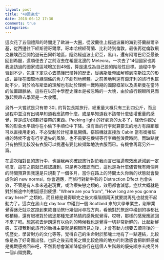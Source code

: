 ```yaml
---
layout: post
title: "48國達成"
date: 2018-06-12 17:30
comments: true
categories: 
---
```

這次花了五個禮拜的時間走了歐洲一大圈，從波蘭往上經過波羅的海到芬蘭赫爾辛基，從西邊往下經斯德哥爾摩，哥本哈根經荷蘭、比利時到倫敦。最後再從倫敦飛克羅埃西亞開始遊玩巴爾幹地區，陸路經過波士尼亞，黑山，還有阿爾巴尼亞最後回到希臘，還順便去了之前沒去在希臘北邊的 Meteora。一次去了14個國家也將我造訪過的國家或區域增加到48個，算是達成為自己設的階段性目標。過程中學習到不少，包含下定決心去搞懂巴爾幹的歷史，從奧斯曼帝國解體到南斯拉夫的形成，最後在國際地緣關係的角力下劇烈地解體。之前奧地利還有匈牙利的旅行也幫助不少，對於哈布斯堡的理解也有助於理解一戰時期的國際框架以及奧斯曼在當時的位置跟脈絡，這些在以前中學歷史課本是被忽略的一大塊，由於旅行親眼所見而激起興趣去學習是一大收穫。

另外一大嘗試是只有帶 30L 的背包長期旅行，總重量大概只有三到四公斤，而且過程中並沒有出現早知道我應該帶什麼，或是早知道我不該帶什麼徒增重量的感覺，算是成功規劃好要帶的東西。Packing light 的好處真的太多了，降低你觀光客的形象水平讓你在小偷下手順位中下降。沒有重的行李就算要去的地方有段距離可以直接用走的，不必受制於計程車亂開價。搭班機就直接放 Cabin 當有銜接班機的時候不會有行李遺失的風險，也不需要在機場等行李轉盤浪費時間。而缺點就只有拍照比較沒有衣服可以挑還有要比較頻繁地洗衣服而已。有機會再寫另外一篇。

在這次相對長的旅行中，也讓我再次確認旅行對於我而言已經邊際效應遞減到一定程度，這在之前就已經認識到，只是再次確認而已，這也是為什麼儘管我有兩個月的時間預算但我還是只規劃了一個多月，當你在路上的時間太久你新的狀態就會變成你的 new normal，你會適應，而旅行對新手有的 Distraction Effect 也會失效，不管是有人拿來逃避現實，或治療失戀之類的，效用都會減低。症狀大概就是對於旅途中的對話感到疲憊: "Where are you from", "How long are you gonna stay here?" 之類的，而且總是覺得聊完之後大概隔個兩天就要說再見也就提不起動力了。這次在黑山在 day tour 中碰到一個 Scotland 來的大學畢業生，剛畢業覺得迷茫就決定跑到東歐自助旅行幾個月尋找方向，看他對於旅途中碰到的事都比較積極，還有眼裡對於旅途那種充滿熱情的感覺就覺得，哎呀，那樣的感覺應該回不來了吧。想當初去伊朗還有以色列的時候我也是覺得一切非常新鮮的。比起新鮮感，支撐我到處旅行的動機主要就是親眼所見之後，才會有動力想要去讀背後的一切歷史，學習對方的文化等等，覺得自己的生命對於那塊土地有了一點連結，比較像是為了好奇而出發。也許之後去南美之類比較危險的地方的刺激感會把新鮮感或是挑戰感找回來吧，不然我想會漸漸降低旅行在這個人生階段的優先順序去找另外一個山頭挑戰。
